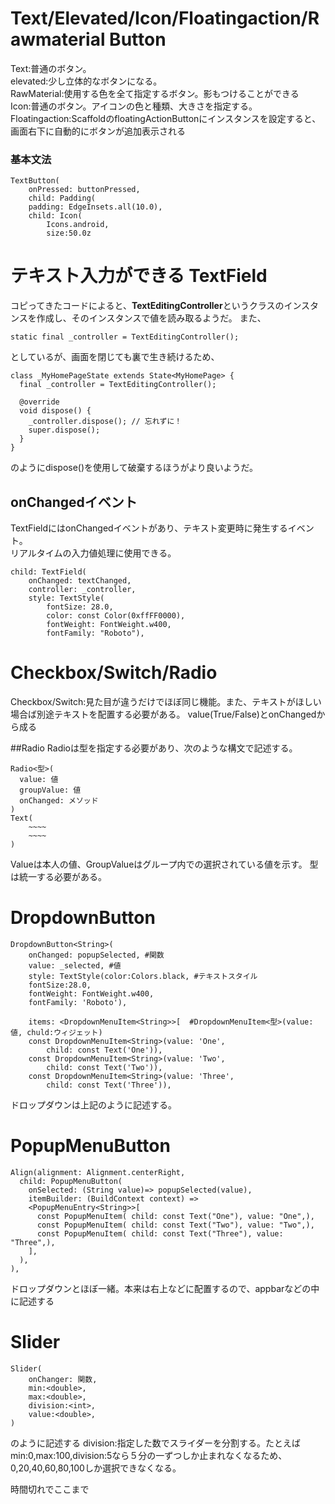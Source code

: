 # Text/Elevated/Icon/Floatingaction/Rawmaterial Button

Text:普通のボタン。  
elevated:少し立体的なボタンになる。  
RawMaterial:使用する色を全て指定するボタン。影もつけることができる   
Icon:普通のボタン。アイコンの色と種類、大きさを指定する。  
Floatingaction:ScaffoldのfloatingActionButtonにインスタンスを設定すると、画面右下に自動的にボタンが追加表示される

### 基本文法
```
TextButton(
    onPressed: buttonPressed,
    child: Padding(
    padding: EdgeInsets.all(10.0),
    child: Icon(
        Icons.android,
        size:50.0z
```

# テキスト入力ができる TextField
コピってきたコードによると、**TextEditingController**というクラスのインスタンスを作成し、そのインスタンスで値を読み取るようだ。
また、
```
static final _controller = TextEditingController();
```
としているが、画面を閉じても裏で生き続けるため、
```
class _MyHomePageState extends State<MyHomePage> {
  final _controller = TextEditingController();

  @override
  void dispose() {
    _controller.dispose(); // 忘れずに！
    super.dispose();
  }
}
```
のようにdispose()を使用して破棄するほうがより良いようだ。

## onChangedイベント
TextFieldにはonChangedイベントがあり、テキスト変更時に発生するイベント。  
リアルタイムの入力値処理に使用できる。
```
child: TextField(
    onChanged: textChanged,
    controller: _controller,
    style: TextStyle(
        fontSize: 28.0,
        color: const Color(0xffFF0000),
        fontWeight: FontWeight.w400,
        fontFamily: "Roboto"),
```

# Checkbox/Switch/Radio
Checkbox/Switch:見た目が違うだけでほぼ同じ機能。また、テキストがほしい場合ば別途テキストを配置する必要がある。
value(True/False)とonChangedから成る

##Radio
Radioは型を指定する必要があり、次のような構文で記述する。
```
Radio<型>(
  value: 値
  groupValue: 値
  onChanged: メソッド
)
Text(
    ~~~~
    ~~~~
)
```
Valueは本人の値、GroupValueはグループ内での選択されている値を示す。
型は統一する必要がある。

# DropdownButton
```
DropdownButton<String>(
    onChanged: popupSelected, #関数
    value: _selected, #値
    style: TextStyle(color:Colors.black, #テキストスタイル
    fontSize:28.0,
    fontWeight: FontWeight.w400,
    fontFamily: 'Roboto'),

    items: <DropdownMenuItem<String>>[  #DropdownMenuItem<型>(value: 値, chuld:ウィジェット)
    const DropdownMenuItem<String>(value: 'One',
        child: const Text('One')),
    const DropdownMenuItem<String>(value: 'Two',
        child: const Text('Two')),
    const DropdownMenuItem<String>(value: 'Three',
        child: const Text('Three')),
```
ドロップダウンは上記のように記述する。

# PopupMenuButton
```
Align(alignment: Alignment.centerRight,
  child: PopupMenuButton(
    onSelected: (String value)=> popupSelected(value),
    itemBuilder: (BuildContext context) =>
    <PopupMenuEntry<String>>[
      const PopupMenuItem( child: const Text("One"), value: "One",),
      const PopupMenuItem( child: const Text("Two"), value: "Two",),
      const PopupMenuItem( child: const Text("Three"), value: "Three",),
    ],
  ),
),
```
ドロップダウンとほぼ一緒。本来は右上などに配置するので、appbarなどの中に記述する

# Slider
```
Slider(
    onChanger: 関数,
    min:<double>,
    max:<double>,
    division:<int>,
    value:<double>,
)
```
のように記述する
division:指定した数でスライダーを分割する。たとえばmin:0,max:100,division:5なら５分の一ずつしか止まれなくなるため、0,20,40,60,80,100しか選択できなくなる。

時間切れでここまで